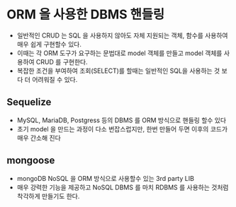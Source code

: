 # ORM 을 사용한 DBMS 핸들링

- 일반적인 CRUD 는 SQL 을 사용하지 않아도 자체 지원되는 객체, 함수를 사용하여 매우 쉽게 구현할수 있다.
- 이때는 각 ORM 도구가 요구하는 문법대로 model 객체를 만들고 model 객체를 사용하여 CRUD 를 구현한다.
- 복잡한 조건을 부여하여 조회(SELECT)를 할때는 일반적인 SQL을 사용하는 것 보다 더 어려워질 수 있다.

## Sequelize

- MySQL, MariaDB, Postgress 등의 DBMS 를 ORM 방식으로 핸들링 할수 있다
- 초기 model 을 만드는 과정이 다소 번잡스럽지만, 한번 만들어 두면 이후의 코드가 매우 간소해 진다

## mongoose

- mongoDB NoSQL 을 ORM 방식으로 사용할수 있는 3rd party LIB
- 매우 강력한 기능을 제공하고 NoSQL DBMS 를 마치 RDBMS 를 사용하는 것처럼 착각하게 만들기도 한다.
